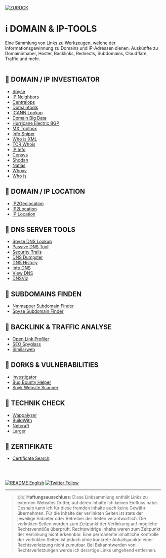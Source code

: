 <div align="left">
  <a href="https://github.com/ot2i7ba/OSINT/blob/main/de/"><img alt="ZURÜCK" src="https://img.shields.io/badge/ZURÜCK-lightgrey.svg?style=for-the-badge"></a>
</div>

# ℹ️ DOMAIN & IP-TOOLS
Eine Sammlung von Links zu Werkzeugen, welche der Informationsgewinnung zu Domains und IP-Adressen dienen. Auskünfte zu Domaininhaber, Hoster, Backlinks, Redirects, Subdomains, Cloudflare, Traffic und mehr.
<br/><br/>

## 📑 DOMAIN / IP INVESTIGATOR
- [Spyse](https://spyse.com/ "Spyse - Domain & IP Investigation")
- [IP Neighbors](https://www.ip-neighbors.com/ "IP Neighbors")
- [Centralops](https://centralops.net/co/domaindossier.aspx "Centralops")
- [Domaintools](https://research.domaintools.com/ "Domaintools")
- [ICANN Lookup](https://lookup.icann.org/ "ICANN Lookup")
- [Domain Big Data](https://domainbigdata.com/ "Domain Big Data")
- [Hurricane Electric BGP](https://bgp.he.net/ "Hurricane Electric BGP")
- [MX Toolbox](https://mxtoolbox.com/NetworkTools.aspx "MX Toolsbox")
- [Info Sniper](https://www.infosniper.net/ "Info Sniper")
- [Who is XML](https://www.whoisxmlapi.com/ "Who is XML")
- [TOR Whois](https://torwhois.com/ "TOR Whois")
- [IP Info](https://ipinfo.io/ "IP Info")
- [Censys](https://search.censys.io/ "Censys")
- [Shodan](https://www.shodan.io/ "Shodan")
- [Natlas](https://natlas.io/ "Natlas")
- [Whoxy](https://www.whoxy.com/ "Whoxy")
- [Who is](https://who.is/ "Who is")

## 📑 DOMAIN / IP LOCATION
- [IP2Geolocation](https://ip2geolocation.com/ "IP2Geolocation")
- [IP2Location](https://www.ip2location.com/demo/ "IP2Location")
- [IP Location](https://www.iplocation.net/ "IP Location")

## 📑 DNS SERVER TOOLS
- [Spyse DNS Lookup](https://spyse.com/tools/dns-lookup "Spyse DNS Lookup")
- [Passive DNS Tool](https://passivedns.mnemonic.no/ "Passive DNS Tool")
- [Security Trails](https://securitytrails.com/dns-trails "Security Trails")
- [DNS Dumpster](https://dnsdumpster.com/ "DNS Dumpster")
- [DNS History](http://dnshistory.org/ "DNS History")
- [Into DNS](https://intodns.com/ "Into DNS")
- [View DNS](https://viewdns.info/ "View DNS")
- [DNSViz](https://dnsviz.net/ "DNSVis")

## 📑 SUBDOMAINS FINDEN
- [Nmmapper Subdomain Finder](https://www.nmmapper.com/sys/tools/subdomainfinder/ "Nmmapper Subdomain Finder")
- [Spyse Subdomain Finder](https://spyse.com/tools/subdomain-finder "Spyse Subdomain Finder")

## 📑 BACKLINK & TRAFFIC ANALYSE
- [Open Link Profiler](https://www.openlinkprofiler.org/ "Open Link Profiler")
- [SEO Spyglass](https://www.link-assistant.com/seo-spyglass/free-backlink-checker-tool.html "SEO Spyglass")
- [Similarweb](https://www.similarweb.com/de/ "Similarweb")

## 📑 DORKS & VULNERABILITIES
- [Investigator](https://abhijithb200.github.io/investigator/ "Investigator - A recon tool")
- [Bug Bounty Helper](https://dorks.faisalahmed.me/ "Bug Bounty Helper")
- [Snyk Website Scanner](https://snyk.io/website-scanner/ "Snyk Website Scanner")

## 📑 TECHNIK CHECK
- [Wappalyzer](https://www.wappalyzer.com/ "Wappalyzer")
- [BuildWith](https://builtwith.com/de/ "BuildWith")
- [Netcraft](https://sitereport.netcraft.com/ "Netcraft")
- [Larger](https://www.larger.io/ "Larger")

## 📑 ZERTIFIKATE
- [Certificate Search](https://crt.sh/ "Certificate Search")

<br/><br/>
<div align="left">
  <a href="https://github.com/ot2i7ba/OSINT/blob/main/en/README.md"><img alt="README English" src="https://img.shields.io/badge/README-English-lightgrey.svg?style=for-the-badge"></a>
  <a href="https://twitter.com/intent/follow?screen_name=ot2i7ba"><img alt="Twitter Follow" src="https://img.shields.io/twitter/follow/ot2i7ba?logo=twitter&logoColor=white&style=for-the-badge"></a>
</div>

---
> :de: **Haftungsausschluss**: Diese Linksammlung enthält Links zu externen Websites Dritter, auf deren Inhalte ich keinen Einfluss habe. Deshalb kann ich für diese fremden Inhalte auch keine Gewähr übernehmen. Für die Inhalte der verlinkten Seiten ist stets der jeweilige Anbieter oder Betreiber der Seiten verantwortlich. Die verlinkten Seiten wurden zum Zeitpunkt der Verlinkung auf mögliche Rechtsverstöße überprüft. Rechtswidrige Inhalte waren zum Zeitpunkt der Verlinkung nicht erkennbar. Eine permanente inhaltliche Kontrolle der verlinkten Seiten ist jedoch ohne konkrete Anhaltspunkte einer Rechtsverletzung nicht zumutbar. Bei Bekanntwerden von Rechtsverletzungen werde ich derartige Links umgehend entfernen.
